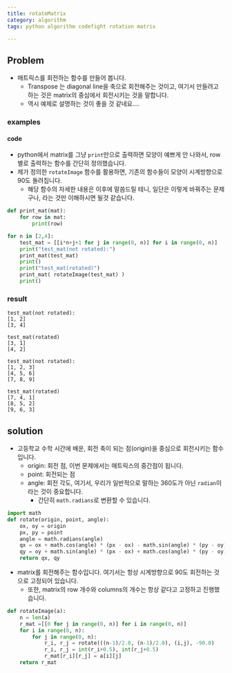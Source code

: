 ```yaml
---
title: rotateMatrix
category: algorithm
tags: python algorithm codefight rotation matrix 

---
```


## Problem

- 매트릭스를 회전하는 함수를 만들어 봅니다. 
	- Transpose 는 diagonal line을 축으로 회전해주는 것이고, 여기서 만들려고 하는 것은 matrix의 중심에서 회전시키는 것을 말합니다. 
	- 역시 예제로 설명하는 것이 좋을 것 같네요....

### examples 

#### code 

- python에서 matrix를 그냥 `print`만으로 출력하면 모양이 예쁘게 안 나와서, row별로 출력하는 함수를 간단히 정의했습니다. 
- 제가 정의한 `rotateImage` 함수를 활용하면, 기존의 함수들이 모양이 시계방향으로 90도 돌려집니다. 
	- 해당 함수의 자세한 내용은 이후에 말씀드릴 테니, 일단은 이렇게 바꿔주는 문제구나, 라는 것만 이해하시면 될것 같습니다. 

```python
def print_mat(mat):
    for row in mat:
        print(row)

for n in [2,4]:
    test_mat = [[i*n+j+1 for j in range(0, n)] for i in range(0, n)]
    print("test_mat(not rotated):")
    print_mat(test_mat)
    print()
    print("test_mat(rotated)")
    print_mat( rotateImage(test_mat) )     
    print()
```

### result

```
test_mat(not rotated):
[1, 2]
[3, 4]

test_mat(rotated)
[3, 1]
[4, 2]

test_mat(not rotated):
[1, 2, 3]
[4, 5, 6]
[7, 8, 9]

test_mat(rotated)
[7, 4, 1]
[8, 5, 2]
[9, 6, 3]
```

## solution

- 고등학교 수학 시간에 배운, 회전 축이 되는 점(origin)을 중심으로 회전시키는 함수입니다. 
	- origin: 회전 점, 이번 문제에서는 매트릭스의 중간점이 됩니다. 
	- point: 회전되는 점
	- angle: 회전 각도, 여기서, 우리가 일반적으로 말하는 360도가 아닌 `radian`이라는 것이 중요합니다.
		- 간단히 `math.radians`로 변환할 수 있습니다. 

```python
import math
def rotate(origin, point, angle):
    ox, oy = origin
    px, py = point
    angle = math.radians(angle)
    qx = ox + math.cos(angle) * (px - ox) - math.sin(angle) * (py - oy)
    qy = oy + math.sin(angle) * (px - ox) + math.cos(angle) * (py - oy)
    return qx, qy
```


- matrix를 회전해주는 함수입니다. 여기서는 항상 시계방향으로 90도 회전하는 것으로 고정되어 있습니다. 
	- 또한, matrix의 row 개수와 columns의 개수는 항상 같다고 고정하고 진행했습니다. 

```python
def rotateImage(a):
    n = len(a)
    r_mat =[[0 for j in range(0, n)] for i in range(0, n)]
    for i in range(0, n):
        for j in range(0, n):
            r_i, r_j = rotate(((n-1)/2.0, (n-1)/2.0), (i,j), -90.0)
            r_i, r_j = int(r_i+0.5), int(r_j+0.5)
            r_mat[r_i][r_j] = a[i][j]
    return r_mat


```
